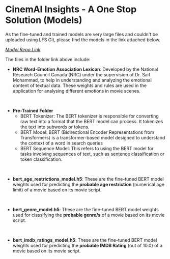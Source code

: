 # CinemAI Insights - A One Stop Solution (Models)

As the fine-tuned and trained models are very large files and couldn't be uploaded using LFS Git, please find the models in the link attached below.

*[Model Repo Link](https://1drv.ms/f/s!AqM-iZWYLD9iiMEmcCXRkrZWoTSUtQ?e=J1UXvK)* <br>

The files in the folder link above include:

+ **NRC Word-Emotion Association Lexicon**: Developed by the National Research Council Canada (NRC) under the supervision of Dr. Saif Mohammad, to help in understanding and analyzing the emotional content of textual data. These weights and rules are used in the application for analysing different emotions in movie scenes.

<br>

+ **Pre-Trained Folder**  
  + BERT Tokenizer: The BERT tokenizer is responsible for converting raw text into a format that the BERT model can process. It tokenizes the text into subwords or tokens.
  + BERT Model: BERT (Bidirectional Encoder Representations from Transformers) is a transformer-based model designed to understand the context of a word in search queries
  + BERT Sequence Model: This refers to using the BERT model for tasks involving sequences of text, such as sentence classification or token classification.

<br>

+ **bert_age_restrictions_model.h5**: These are the fine-tuned BERT model weights used for predicting the **probable age restriction** (numerical age limit) of a movie based on its movie script.

<br>

+ **bert_genre_model.h5**: These are the fine-tuned BERT model weights used for classifying the **probable genre/s** of a movie based on its movie script.

<br>

+ **bert_imdb_ratings_model.h5**: These are the fine-tuned BERT model weights used for predicting the **probable IMDB Rating** (out of 10.0) of a movie based on its movie script.

